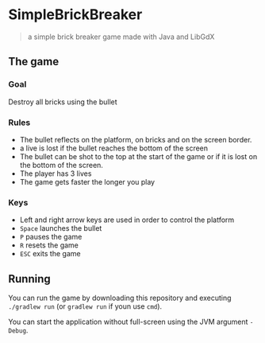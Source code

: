 # SimpleBrickBreaker
> a simple brick breaker game made with Java and LibGdX

## The game

### Goal
Destroy all bricks using the bullet

### Rules
* The bullet reflects on the platform, on bricks and on the screen border.
* a live is lost if the bullet reaches the bottom of the screen
* The bullet can be shot to the top at the start of the game or if it is lost on the bottom of the screen.
* The player has 3 lives
* The game gets faster the longer you play

### Keys
* Left and right arrow keys are used in order to control the platform
* `Space` launches the bullet
* `P` pauses the game
* `R` resets the game
* `ESC` exits the game

## Running
You can run the game by downloading this repository and executing `./gradlew run` (or `gradlew run` if youn use `cmd`).

You can start the application without full-screen using the JVM argument `-Debug`.